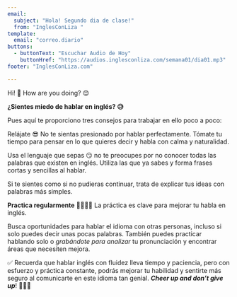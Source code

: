 ```yaml
---
email:
  subject: "Hola! Segundo dia de clase!"
  from: "InglesConLiza "
template:
  email: "correo.diario"
buttons:
  - buttonText: "Escuchar Audio de Hoy"
    buttonHref: "https://audios.inglesconliza.com/semana01/dia01.mp3"
footer: "InglesConLiza.com"

---
```

Hi! 🤩 How are you doing? 😊

**¿Sientes miedo de hablar en inglés? 😥**

Pues aquí te proporciono tres consejos para trabajar en ello poco a poco:

Relájate 😎 No te sientas presionado por hablar perfectamente. Tómate tu tiempo para pensar en lo que quieres decir y habla con calma y naturalidad.

Usa el lenguaje que sepas 😏 no te preocupes por no conocer todas las palabras que existen en inglés. Utiliza las que ya sabes y forma frases cortas y sencillas al hablar.

Si te sientes como si no pudieras continuar, trata de explicar tus ideas con palabras más simples.

**Practica regularmente** 👨‍👩‍👧‍👦 La práctica es clave para mejorar tu habla en inglés.

Busca oportunidades para hablar el idioma con otras personas, incluso si solo puedes decir unas pocas palabras. También puedes practicar hablando solo o _grabándote para analizar_ tu pronunciación y encontrar áreas que necesiten mejora.

✅ Recuerda que hablar inglés con fluidez lleva tiempo y paciencia, pero con esfuerzo y práctica constante, podrás mejorar tu habilidad y sentirte más seguro al comunicarte en este idioma tan genial. **_Cheer up and don’t give up_**! 🤩🤩🤩
